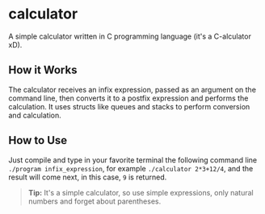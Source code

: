 # calculator

A simple calculator written in C programming language (it's a C-alculator xD).

## How it Works

The calculator receives an infix expression, passed as an argument on the command line, then converts it to a postfix expression and performs the calculation. It uses structs like queues and stacks to perform conversion and calculation.

## How to Use

Just compile and type in your favorite terminal the following command line `./program infix_expression`, for example `./calculator 2*3+12/4`, and the result will come next, in this case, `9` is returned.

> **Tip:** It's a simple calculator, so use simple expressions, only natural numbers and forget about parentheses.
